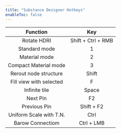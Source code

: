```yaml
---
title: "Substance Designer Hotkeys"
enableToc: false
---
```

|Function|Key
|:-:|:-:
|Rotate HDRI|Shift + Ctrl + RMB
|Standard mode|1
|Material mode|2
|Compact Material mode|3
|Rerout node structure|Shift
|Fill view with selected|F
|Infinite tile|Space
|Next Pin|F2
|Previous Pin|Shift + F2
|Uniform Scale with T.N.|Ctrl
|Barow Connectiom|Ctrl + LMB

